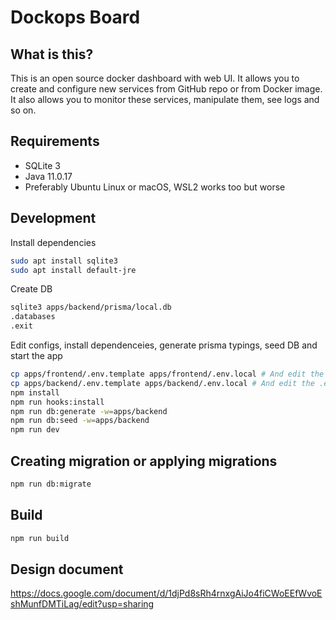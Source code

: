 # Dockops Board

## What is this?

This is an open source docker dashboard with web UI.
It allows you to create and configure new services from GitHub repo or from Docker image.
It also allows you to monitor these services, manipulate them, see logs and so on.

## Requirements

- SQLite 3
- Java 11.0.17
- Preferably Ubuntu Linux or macOS, WSL2 works too but worse

## Development

Install dependencies

```bash
sudo apt install sqlite3
sudo apt install default-jre
```

Create DB

```bash
sqlite3 apps/backend/prisma/local.db
.databases
.exit
```

Edit configs, install dependenceies, generate prisma typings, seed DB and start the app

```bash
cp apps/frontend/.env.template apps/frontend/.env.local # And edit the .env file
cp apps/backend/.env.template apps/backend/.env.local # And edit the .env file
npm install
npm run hooks:install
npm run db:generate -w=apps/backend
npm run db:seed -w=apps/backend
npm run dev
```

## Creating migration or applying migrations

```bash
npm run db:migrate
```

## Build

```bash
npm run build
```

## Design document

https://docs.google.com/document/d/1djPd8sRh4rnxgAiJo4fiCWoEEfWvoEshMunfDMTiLag/edit?usp=sharing
